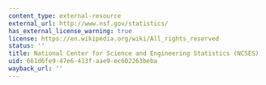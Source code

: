 ```yaml
---
content_type: external-resource
external_url: http://www.nsf.gov/statistics/
has_external_license_warning: true
license: https://en.wikipedia.org/wiki/All_rights_reserved
status: ''
title: National Center for Science and Engineering Statistics (NCSES)
uid: 661d6fe9-47e6-413f-aae9-ec602263beba
wayback_url: ''
---
```

